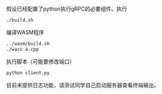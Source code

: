 假设已经配置了python执行gRPC的必要组件。执行
```bash
./build.sh
```
编译WASM程序
```bash
../wasm/build.sh
./wacc a.cpp
```
执行脚本（可能要修改端口）
```bash
python client.py
```
目前未提供日志功能，请测试同学自己启动服务器查看终端输出。